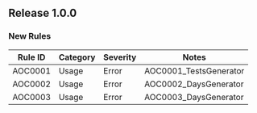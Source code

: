 ## Release 1.0.0
### New Rules

Rule ID | Category | Severity | Notes
--------|----------|----------|-------
AOC0001 | Usage | Error | AOC0001_TestsGenerator
AOC0002 | Usage | Error | AOC0002_DaysGenerator
AOC0003 | Usage | Error | AOC0003_DaysGenerator
